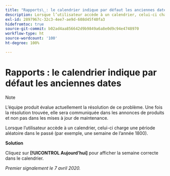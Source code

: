 ```yaml
---
title: "Rapports\_: le calendrier indique par défaut les anciennes dates"
description: Lorsque l’utilisateur accède à un calendrier, celui-ci charge une période aléatoire dans le passé (par exemple, une semaine de l’année 1800).
exl-id: 2897967c-32c3-4ee7-ae9d-608d45f40fa3
hidefromtoc: true
source-git-commit: b02ad4aa856642d9b9849a6a8e0d9c94e4748970
workflow-type: ht
source-wordcount: '100'
ht-degree: 100%

---
```


# Rapports : le calendrier indique par défaut les anciennes dates

>[!NOTE]
>
>L’équipe produit évalue actuellement la résolution de ce problème. Une fois la résolution trouvée, elle sera communiquée dans les annonces de produits et non pas dans les mises à jour de maintenance.

Lorsque l’utilisateur accède à un calendrier, celui-ci charge une période aléatoire dans le passé (par exemple, une semaine de l’année 1800).

**Solution**

Cliquez sur **[!UICONTROL Aujourd’hui]** pour afficher la semaine correcte dans le calendrier.


_Premier signalement le 7 avril 2020._
